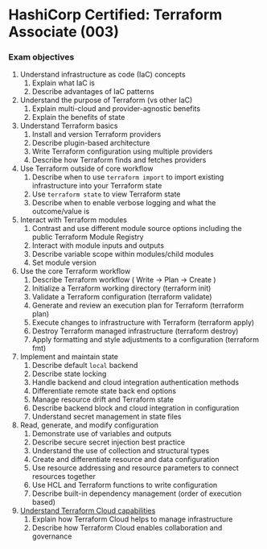 
# HashiCorp Certified: Terraform Associate (003)

### Exam objectives

1. Understand infrastructure as code (IaC) concepts
	1. Explain what IaC is
	2. Describe advantages of IaC patterns
2. Understand the purpose of Terraform (vs other IaC)
	1. Explain multi-cloud and provider-agnostic benefits
	2. Explain the benefits of state
3. Understand Terraform basics
	1. Install and version Terraform providers
	2. Describe plugin-based architecture
	3. Write Terraform configuration using multiple providers
	4. Describe how Terraform finds and fetches providers
4. Use Terraform outside of core workflow
	1. Describe when to use `terraform import` to import existing infrastructure into your Terraform state
	2. Use `terraform state` to view Terraform state
	3. Describe when to enable verbose logging and what the outcome/value is
5. Interact with Terraform modules
	1. Contrast and use different module source options including the public Terraform Module Registry
	2. Interact with module inputs and outputs
	3. Describe variable scope within modules/child modules
	4. Set module version
6. Use the core Terraform workflow
	1. Describe Terraform workflow ( Write -> Plan -> Create )
	2. Initialize a Terraform working directory (terraform init)
	3. Validate a Terraform configuration (terraform validate)
	4. Generate and review an execution plan for Terraform (terraform plan)
	5. Execute changes to infrastructure with Terraform (terraform apply)
	6. Destroy Terraform managed infrastructure (terraform destroy)
	7. Apply formatting and style adjustments to a configuration (terraform fmt)
7. Implement and maintain state
	1. Describe default `local` backend
	2. Describe state locking
	3. Handle backend and cloud integration authentication methods
	4. Differentiate remote state back end options
	5. Manage resource drift and Terraform state
	6. Describe backend block and cloud integration in configuration
	7. Understand secret management in state files
8. Read, generate, and modify configuration
	1. Demonstrate use of variables and outputs
	2. Describe secure secret injection best practice
	3. Understand the use of collection and structural types
	4. Create and differentiate resource and data configuration
	5. Use resource addressing and resource parameters to connect resources together
	6. Use HCL and Terraform functions to write configuration
	7. Describe built-in dependency management (order of execution based)
9. [Understand Terraform Cloud capabilities](/9.%20Understand%20Terraform%20Cloud%20capabilities)
	1. Explain how Terraform Cloud helps to manage infrastructure
	2. Describe how Terraform Cloud enables collaboration and governance

